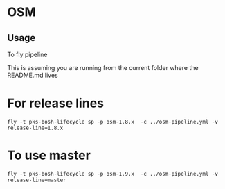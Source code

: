 # OSM

## Usage
To fly pipeline 
 
This is assuming you are running from the current folder where the README.md lives
# For release lines 
`fly -t pks-bosh-lifecycle sp -p osm-1.8.x  -c ../osm-pipeline.yml -v release-line=1.8.x`

# To use master
`fly -t pks-bosh-lifecycle sp -p osm-1.9.x  -c ../osm-pipeline.yml -v release-line=master`


